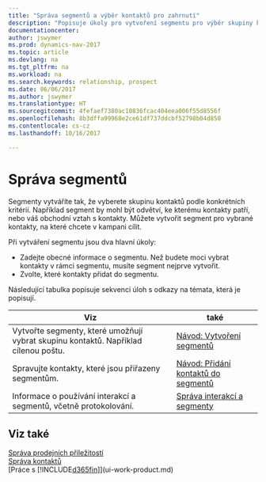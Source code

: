 ```yaml
---
title: "Správa segmentů a výběr kontaktů pro zahrnutí"
description: "Popisuje úkoly pro vytvoření segmentu pro výběr skupiny kontaktů podle konkrétních kritérií, například kontaktů v konkrétním oboru, na které chcete cílit."
documentationcenter: 
author: jswymer
ms.prod: dynamics-nav-2017
ms.topic: article
ms.devlang: na
ms.tgt_pltfrm: na
ms.workload: na
ms.search.keywords: relationship, prospect
ms.date: 06/06/2017
ms.author: jswymer
ms.translationtype: HT
ms.sourcegitcommit: 4fefaef7380ac10836fcac404eea006f55d8556f
ms.openlocfilehash: 8b3dffa99968e2ce61df737ddcbf52798b04d850
ms.contentlocale: cs-cz
ms.lasthandoff: 10/16/2017

---
```

# <a name="managing-segments"></a>Správa segmentů
Segmenty vytváříte tak, že vyberete skupinu kontaktů podle konkrétních kritérií. Například segment by mohl být odvětví, ke kterému kontakty patří, nebo váš obchodní vztah s kontakty. Můžete vytvořit segment pro vybrané kontakty, na které chcete v kampani cílit.

Při vytváření segmentu jsou dva hlavní úkoly:

* Zadejte obecné informace o segmentu. Než budete moci vybrat kontakty v rámci segmentu, musíte segment nejprve vytvořit.
* Zvolte, které kontakty přidat do segmentu.

Následující tabulka popisuje sekvenci úloh s odkazy na témata, která je popisují. 

| Viz | také |
| --- | --- |
| Vytvořte segmenty, které umožňují vybrat skupinu kontaktů. Například cílenou poštu. |[Návod: Vytvoření segmentů](marketing-how-create-segment.md) |
| Spravujte kontakty, které jsou přiřazeny segmentům. |[Návod: Přidání kontaktů do segmentů](marketing-add-contact-segment.md) |
| Informace o používání interakcí a segmentů, včetně protokolování. |[Správa interakcí a segmenty](marketing-interaction-segments.md) |

## <a name="see-also"></a>Viz také
[Správa prodejních příležitostí](marketing-manage-sales-opportunities.md)  
[Správa kontaktů](marketing-contacts.md)  
[Práce s [!INCLUDE[d365fin](includes/d365fin_md.md)]](ui-work-product.md)

